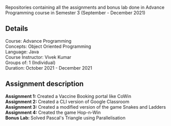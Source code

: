 Repositories containing all the assignments and bonus lab done in Advance Programming course in Semester 3 (September - December 2021)

<h2> Details </h2>
Course: Advance Programming <br>
Concepts: Object Oriented Programming <br>
Language: Java <br>
Course Instructor: Vivek Kumar <br>
Groups of: 1 (Individual) <br>
Duration: October 2021 - December 2021 <br>

<h2> Assignment description </h2>
<b> Assignment 1: </b>
Created a Vaccine Booking portal like CoWin
<br>
<b> Assignment 2: </b>
Created a CLI version of Google Classroom
<br>
<b> Assignment 3: </b>
Created a modified version of the game Snakes and Ladders
<br>
<b> Assignment 4: </b>
Created the game Hop-n-Win
<br>
<b> Bonus Lab: </b>
Solved Pascal's Triangle using Parallelisation
<br>

